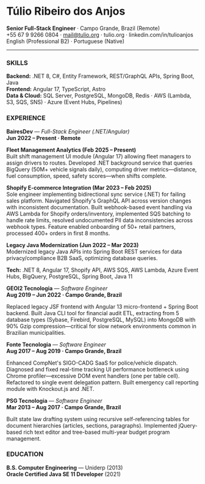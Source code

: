 # Túlio Ribeiro dos Anjos
**Senior Full-Stack Engineer** · Campo Grande, Brazil (Remote)  
+55 67 9 9266 0804 · mail@tulio.org · tulio.org · linkedin.com/in/tulioanjos  
English (Professional B2) · Portuguese (Native)

---

### SKILLS
**Backend:** .NET 8, C#, Entity Framework, REST/GraphQL APIs, Spring Boot, Java  
**Frontend:** Angular 17, TypeScript, Astro  
**Data & Cloud:** SQL Server, PostgreSQL, MongoDB, Redis · AWS (Lambda, S3, SQS, SNS) · Azure (Event Hubs, Pipelines)

### EXPERIENCE

**BairesDev** — *Full-Stack Engineer (.NET/Angular)*  
**Jun 2022 – Present · Remote**

**Fleet Management Analytics (Feb 2025 – Present)**  
Built shift management UI module (Angular 17) allowing fleet managers to assign drivers to routes. Developed .NET background service that queries BigQuery (50M+ vehicle signals daily), computing driver metrics—distance, fuel consumption, speed, safety scores—when shifts complete.

**Shopify E-commerce Integration (Mar 2023 – Feb 2025)**  
Sole engineer implementing bidirectional sync service (.NET) for failing sales platform. Navigated Shopify's GraphQL API across version changes with inconsistent documentation. Built webhook-based event handling via AWS Lambda for Shopify orders/inventory, implemented SQS batching to handle rate limits, resolved undocumented PII data inconsistencies across webhook types. Feature enabled onboarding of 50+ retail partners, processed 400+ orders in first 8 months.

**Legacy Java Modernization (Jun 2022 – Mar 2023)**  
Modernized legacy Java APIs into Spring Boot REST services for data privacy/compliance B2B SaaS, optimizing database queries.

**Tech:** .NET 8, Angular 17, Shopify API, AWS SQS, AWS Lambda, Azure Event Hubs, BigQuery, PostgreSQL, Spring Boot, Java 11

**GEOI2 Tecnologia** — *Software Engineer*  
**Aug 2019 – Jun 2022 · Campo Grande, Brazil**

Replaced legacy JSF frontend with Angular 13 micro-frontend + Spring Boot backend. Built Java CLI tool for financial audit ETL, extracting from 5 database types (Sybase, Firebird, PostgreSQL, MySQL) into MongoDB with 90% Gzip compression—critical for slow network environments common in Brazilian municipalities.

**Fonte Tecnologia** — *Software Engineer*  
**Aug 2017 – Aug 2019 · Campo Grande, Brazil**

Enhanced CompNet's SIGO-CADG SaaS for police/vehicle dispatch. Diagnosed and fixed real-time tracking UI performance bottleneck using Chrome profiler—excessive DOM event handlers (one per table cell). Refactored to single event delegation pattern. Built emergency call reporting module with Knockout.js and .NET.

**PSG Tecnologia** — *Software Engineer*  
**Mar 2013 – Aug 2017 · Campo Grande, Brazil**

Built state law drafting system using recursive self-referencing tables for document hierarchies (articles, sections, paragraphs). Implemented jQuery-based rich text editor and tree-based multi-year budget program management.

### EDUCATION
**B.S. Computer Engineering** — Uniderp (2013)  
**Oracle Certified Java SE 11 Developer** (2021)
